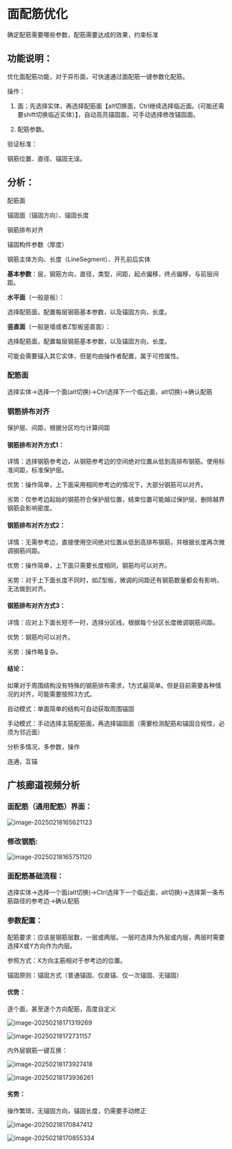 # 面配筋优化

确定配筋需要哪些参数，配筋需要达成的效果，约束标准

## 功能说明：

优化面配筋功能，对于异形面，可快速通过面配筋一键参数化配筋。

操作：

1) 面；先选择实体，再选择配筋面【alt切换面，Ctrl继续选择临近面。(可能还需要shift切换临近实体）】，自动高亮锚固面，可手动选择修改锚固面。

2) 配筋参数。

验证标准：

钢筋位置、直径、锚固无误。

## 分析：

配筋面

锚固面（锚固方向）、锚固长度

钢筋排布对齐

锚固构件参数（厚度）

钢筋主体方向、长度（LineSegment）、开孔前后实体



**基本参数**：层，钢筋方向，直径，类型，间距，起点偏移，终点偏移，与前层间距。

**水平面**（一般是板）：

选择配筋面，配置每层钢筋基本参数，以及锚固方向，长度。

**竖直面**（一般是墙或者Z型板竖直面）：

选择配筋面，配置每层钢筋基本参数，以及锚固方向，长度。

可能会需要锚入其它实体，但是均由操作者配置，属于可控属性。

### 配筋面

选择实体->选择一个面(alt切换)->Ctrl选择下一个临近面，alt切换)->确认配筋





### 钢筋排布对齐

保护层、间距，根据分区均匀计算间距

#### 钢筋排布对齐方式1：

详情：选择钢筋参考边，从钢筋参考边的空间绝对位置从低到高排布钢筋。使用标准间距，标准保护层。

优势：操作简单，上下面采用相同参考边的情况下，大部分钢筋可以对齐。

劣势：仅参考边起始的钢筋符合保护层位置，结束位置可能越过保护层，删除越界钢筋会影响密度。

#### 钢筋排布对齐方式2：

详情：无需参考边，直接使用空间绝对位置从低到高排布钢筋，并根据长度再次微调钢筋间距。

优势：操作简单，上下面只需要长度相同，钢筋均可以对齐。

劣势：对于上下面长度不同时，如Z型板，微调的间距还有钢筋数量都会有影响，无法做到对齐。

#### 钢筋排布对齐方式3：

详情：应对上下面长短不一时，选择分区线，根据每个分区长度微调钢筋间距。

优势：钢筋均可以对齐。

劣势：操作略复杂。

#### 结论：

如果对于周围结构没有特殊的钢筋排布需求，1方式最简单。但是目前需要各种情况的对齐，可能需要按照3方式。





自动模式：单面简单的结构可自动获取周围锚固

手动模式：手动选择主筋配筋面，再选择锚固面（需要检测配筋和锚固合规性，必须为邻近面）







分析多情况，多参数，操作

连通，互锚



## 广核廊道视频分析

### 面配筋（通用配筋）界面：

![image-20250218165621123](面配筋优化.assets/image-20250218165621123.png)

### 修改钢筋:

![image-20250218165751120](面配筋优化.assets/image-20250218165751120.png)

### 面配筋基础流程：

选择实体->选择一个面(alt切换)->Ctrl选择下一个临近面，alt切换)->选择第一条布筋路径的参考边->确认配筋

### 参数配置：

配筋要求：应该是钢筋层数，一层或两层。一层时选择为外层或内层，两层时需要选择X或Y方向作为内层。

参照方式：X方向主筋相对于参考边的位置。

锚固原则：锚固方式（普通锚固、仅直锚、仅一次锚固、无锚固）

#### 优势：

逐个面，甚至逐个方向配筋，高度自定义

![image-20250218171319269](面配筋优化.assets/image-20250218171319269.png)

![image-20250218172731157](面配筋优化.assets/image-20250218172731157.png)

内外层钢筋一键互换：

![image-20250218173927418](面配筋优化.assets/image-20250218173927418.png)

![image-20250218173936261](面配筋优化.assets/image-20250218173936261.png)

#### 劣势：

操作繁琐，无锚固方向，锚固长度，仍需要手动修正

![image-20250218170847412](面配筋优化.assets/image-20250218170847412.png)

![image-20250218170855334](面配筋优化.assets/image-20250218170855334.png)